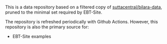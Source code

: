 This is a data repository based on a filtered copy of 
[suttacentral/bilara-data](https://github.com/suttacentral/bilara-data),
pruned to the minimal set required by EBT-Site.

The repository is refreshed periodically with Github Actions.
However, this repository is also the primary source for:

* EBT-Site examples 
